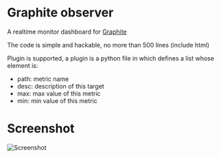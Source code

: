# Graphite observer

A realtime monitor dashboard for
[Graphite](https://github.com/graphite-project/graphite-web)

The code is simple and hackable, no more than 500 lines (include html)

Plugin is supported, a plugin is a python file in which defines a list
whose element is:
* path: metric name
* desc: description of this target
* max: max value of this metric
* min: min value of this metric

# Screenshot

![Screenshot](https://raw.github.com/huoxy/graphite-observer/master/Screenshot.png)

